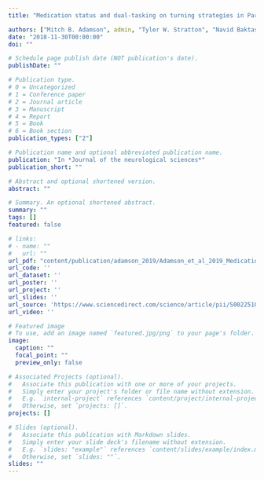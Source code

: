```yaml
---
title: "Medication status and dual-tasking on turning strategies in Parkinson disease"

authors: ["Mitch B. Adamson", admin, "Tyler W. Stratton", "Navid Baktash" , "Mandar Jog"]
date: "2018-11-30T00:00:00"
doi: ""

# Schedule page publish date (NOT publication's date).
publishDate: ""

# Publication type.
# 0 = Uncategorized
# 1 = Conference paper
# 2 = Journal article
# 3 = Manuscript
# 4 = Report
# 5 = Book
# 6 = Book section
publication_types: ["2"]

# Publication name and optional abbreviated publication name.
publication: "In *Journal of the neurological sciences*"
publication_short: ""

# Abstract and optional shortened version.
abstract: ""

# Summary. An optional shortened abstract.
summary: ""
tags: []
featured: false

# links:
# - name: ""
#   url: ""
url_pdf: "content/publication/adamson_2019/Adamson_et_al_2019_Medication status and dual-tasking on turning strategies in Parkinson disease.pdf"
url_code: ''
url_dataset: ''
url_poster: ''
url_project: ''
url_slides: ''
url_source: 'https://www.sciencedirect.com/science/article/pii/S0022510X18304817?via%3Dihub'
url_video: ''

# Featured image
# To use, add an image named `featured.jpg/png` to your page's folder. 
image:
  caption: ""
  focal_point: ""
  preview_only: false

# Associated Projects (optional).
#   Associate this publication with one or more of your projects.
#   Simply enter your project's folder or file name without extension.
#   E.g. `internal-project` references `content/project/internal-project/index.md`.
#   Otherwise, set `projects: []`.
projects: []

# Slides (optional).
#   Associate this publication with Markdown slides.
#   Simply enter your slide deck's filename without extension.
#   E.g. `slides: "example"` references `content/slides/example/index.md`.
#   Otherwise, set `slides: ""`.
slides: ""
---
```

